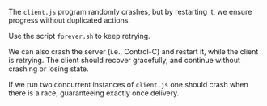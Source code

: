 The `client.js` program randomly crashes, but by restarting it, we ensure progress without duplicated actions.

Use the script `forever.sh` to keep retrying.

We can also crash the server (i.e., Control-C) and restart it, while the client is retrying. The client should recover gracefully, and continue without crashing or losing state.

If we run two concurrent instances of `client.js` one should crash when there is a race, guaranteeing exactly once delivery.
